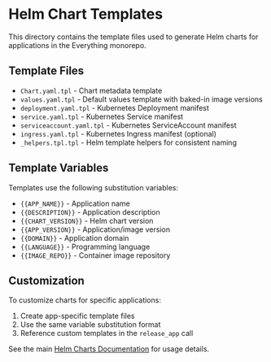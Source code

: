 # Helm Chart Templates

This directory contains the template files used to generate Helm charts for applications in the Everything monorepo.

## Template Files

- `Chart.yaml.tpl` - Chart metadata template
- `values.yaml.tpl` - Default values template with baked-in image versions
- `deployment.yaml.tpl` - Kubernetes Deployment manifest
- `service.yaml.tpl` - Kubernetes Service manifest
- `serviceaccount.yaml.tpl` - Kubernetes ServiceAccount manifest
- `ingress.yaml.tpl` - Kubernetes Ingress manifest (optional)
- `_helpers.tpl.tpl` - Helm template helpers for consistent naming

## Template Variables

Templates use the following substitution variables:

- `{{APP_NAME}}` - Application name
- `{{DESCRIPTION}}` - Application description
- `{{CHART_VERSION}}` - Helm chart version
- `{{APP_VERSION}}` - Application/image version
- `{{DOMAIN}}` - Application domain
- `{{LANGUAGE}}` - Programming language
- `{{IMAGE_REPO}}` - Container image repository

## Customization

To customize charts for specific applications:

1. Create app-specific template files
2. Use the same variable substitution format
3. Reference custom templates in the `release_app` call

See the main [Helm Charts Documentation](../../docs/HELM_CHARTS.md) for usage details.